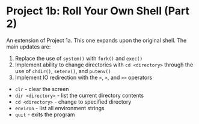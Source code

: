 # Project 1b: Roll Your Own Shell (Part 2)

An extension of Project 1a. This one expands upon the original shell. The main updates are:
1. Replace the use of `system()` with `fork()` and `exec()`
2. Implement ability to change directories with `cd <directory>` through the use of `chdir()`, `setenv()`, and `putenv()`
3. Implement IO redirection with the `<`, `>`, and `>>` operators

- `clr` - clear the screen
- `dir <directory>` - list the current directory contents
- `cd <directory>` - change to specified directory
- `environ` - list all environment strings
- `quit` - exits the program

